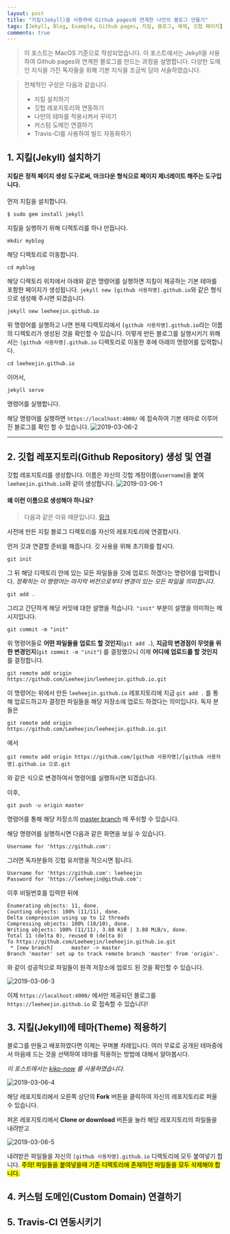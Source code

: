 ```yaml
---
layout: post
title: "지킬(Jekyll)을 사용하여 Github pages와 연계한 나만의 블로그 만들기"
tags: [Jekyll, Blog, Example, Github pages, 지킬, 블로그, 예제, 깃헙 페이지]
comments: true
---
```


> 이 포스트는 MacOS 기준으로 작성되었습니다.
이 포스트에서는 Jekyll을 사용하여 Github pages와 연계한 블로그를 만드는 과정을 설명합니다.
다양한 도메인 지식을 가진 독자들을 위해 기본 지식을 조금씩 담아 서술하였습니다.

> 전체적인 구성은 다음과 같습니다.
> * 지킬 설치하기
> * 깃헙 레포지토리와 연동하기
> * 나만의 테마를 적용시켜서 꾸미기
> * 커스텀 도메인 연결하기
> * Travis-CI를 사용하여 빌드 자동화하기


## 1. 지킬(Jekyll) 설치하기

#### 지킬은 정적 페이지 생성 도구로써, 마크다운 형식으로 페이지 제너레이트 해주는 도구입니다.

먼저 지킬을 설치합니다.

```
$ sudo gem install jekyll
```

지킬을 실행하기 위해 디렉토리를 하나 만듭니다.

```
mkdir myblog
```

해당 디렉토리로 이동합니다.
```
cd myblog
```

해당 디렉토리 위치에서 아래와 같은 명령어를 실행하면 지킬이 제공하는 기본 테마를 포함한 페이지가 생성됩니다.
`jekyll new [github 사용자명].github.io`와 같은 형식으로 생성해 주시면 되겠습니다.

```
jekyll new leeheejin.github.io
```

위 명령어를 실행하고 나면
현재 디렉토리에서 `[github 사용자명].github.io`라는 이름의 디렉토리가 생성된 것을 확인할 수 있습니다.
이렇게 만든 블로그를 실행시키기 위해서는 `[github 사용자명].github.io` 디렉토리로 이동한 후에 아래의 명령어를 입력합니다.

```
cd leeheejin.github.io
```

이어서,

```
jekyll serve
```
명령어를 실행합니다.

해당 명령어를 실행하면 `https://localhost:4000/` 에 접속하여 기본 테마로 이루어진 블로그를 확인 할 수 있습니다.
![2019-03-06-2](https://user-images.githubusercontent.com/9789023/53942597-85130d80-40fe-11e9-8ec3-5cffab0a2135.png)

---

## 2. 깃헙 레포지토리(Github Repository) 생성 및 연결

깃헙 레포지토리를 생성합니다. 이름은 자신의 깃헙 계정이름(`username`)을 붙여
`leeheejin.github.io`와 같이 생성합니다.
![2019-03-06-1](https://user-images.githubusercontent.com/9789023/53867918-297e4c80-4038-11e9-8d42-830cd8ac44f5.png)
#### 왜 이런 이름으로 생성해야 하나요?
> 다음과 같은 이유 때문입니다. [링크](#)

사전에 만든 지킬 블로그 디렉토리를 자신의 레포지토리에 연결합시다.

먼저 깃과 연결할 준비를 해줍니다.
깃 사용을 위해 초기화를 합시다.
```
git init
```

그 뒤 해당 디렉토리 안에 있는 모든 파일들을 깃에 업로드 하겠다는 명렁어를 입력합니다.
*정확히는 이 명령어는 마지막 버전으로부터 변경이 있는 모든 파일을 의미합니다.*
```
git add .
```

그리고 간단하게 해당 커밋에 대한 설명을 적습니다. `"init"` 부분이 설명을 의미하는 메시지입니다.
```
git commit -m "init"
```

위 명령어들로 **어떤 파일들을 업로드 할 것인지**(`git add .`), 
**지금의 변경점이 무엇을 위한 변경인지**(`git commit -m "init"`)
를 결정했으니 이제 **어디에 업로드를 할 것인지**를 결정합니다.

```
git remote add origin https://github.com/Leeheejin/leeheejin.github.io.git
```

이 명령어는 위에서 만든 `leeheejin.github.io` 레포지토리에 지금 `git add .` 를 통해 
업로드하고자 결정한 파일들을 해당 저장소에 업로드 하겠다는 의미입니다.
독자 분들은 

```
git remote add origin https://github.com/Leeheejin/leeheejin.github.io.git
```

에서 

```
git remote add origin https://github.com/[github 사용자명]/[github 사용자명].github.io 으로.git
```

와 같은 식으로 변경하여서 명령어를 실행하시면 되겠습니다.

이후,

```
git push -u origin master
```

명령어를 통해 해당 저장소의 [master branch](#) 에 푸쉬할 수 있습니다.

해당 명령어를 실행하시면 다음과 같은 화면을 보실 수 있습니다.

```
Username for 'https://github.com':
```

그러면 독자분들의 깃헙 유저명을 적으시면 됩니다.

```
Username for 'https://github.com': leeheejin
Password for 'https://leeheejin@github.com':
```

이후 비밀번호를 입력한 뒤에

```
Enumerating objects: 11, done.
Counting objects: 100% (11/11), done.
Delta compression using up to 12 threads
Compressing objects: 100% (10/10), done.
Writing objects: 100% (11/11), 3.88 KiB | 3.88 MiB/s, done.
Total 11 (delta 0), reused 0 (delta 0)
To https://github.com/Leeheejin/leeheejin.github.io.git
 * [new branch]      master -> master
Branch 'master' set up to track remote branch 'master' from 'origin'.
```

와 같이 성공적으로 파일들이 원격 저장소에 업로드 된 것을 확인할 수 있습니다.

![2019-03-06-3](https://user-images.githubusercontent.com/9789023/53945237-85aea280-4104-11e9-8166-6cee58f6fcfe.png)

이제 `https://localhost:4000/` 에서만 제공되던 블로그를 `https://leeheejin.github.io` 로 접속할 수 있습니다!

## 3. 지킬(Jekyll)에 테마(Theme) 적용하기

블로그를 만들고 배포하였다면 이제는 꾸며볼 차례입니다.
여러 무료로 공개된 테마중에서 마음에 드는 것을 선택하여 테마를 적용하는 방법에 대해서 알아봅시다.

*이 포스트에서는 [kiko-now](https://github.com/barryclark/jekyll-now) 를 사용하였습니다.*

![2019-03-06-4](https://user-images.githubusercontent.com/9789023/53950561-be07ae00-410f-11e9-9344-dee84561cec1.png)

해당 레포지토리에서 오른쪽 상단의 **Fork** 버튼을 클릭하여 자신의 레포지토리로 퍼올 수 있습니다.

퍼온 레포지토리에서 **Clone or download** 버튼을 눌러 해당 레포지토리의 파일들을 내려받고 

![2019-03-06-5](https://user-images.githubusercontent.com/9789023/53950729-2d7d9d80-4110-11e9-8163-69d40cb8b8c4.png)

내려받은 파일들을 자신의 `[github 사용자명].github.io` 디렉토리에 모두 붙여넣기 합니다.
<mark> 주의! 파일들을 붙여넣을때 기존 디렉토리에 존재하던 파일들을 모두 삭제해야 합니다. </mark>

## 4. 커스텀 도메인(Custom Domain) 연결하기

## 5. Travis-CI 연동시키기

